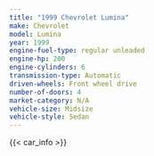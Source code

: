 ```yaml
---
title: "1999 Chevrolet Lumina"
make: Chevrolet
model: Lumina
year: 1999
engine-fuel-type: regular unleaded
engine-hp: 200
engine-cylinders: 6
transmission-type: Automatic
driven-wheels: Front wheel drive
number-of-doors: 4
market-category: N/A
vehicle-size: Midsize
vehicle-style: Sedan
---
```


{{< car_info >}}

